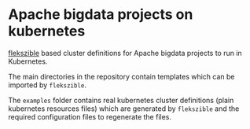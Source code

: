 Apache bigdata projects on kubernetes
===

[flekszible](https://github.com/elek/flekszible) based cluster definitions for Apache bigdata projects to run in Kubernetes.

The main directories in the repository contain templates which can be imported by `flekszible`.

The `examples` folder contains real kubernetes cluster definitions (plain kubernetes resources files) which are generated by `flekszible` and the required configuration files to regenerate the files.
